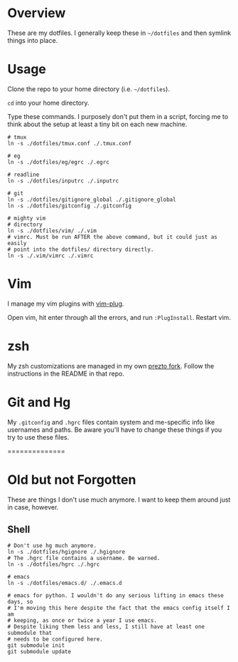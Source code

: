 # Overview

These are my dotfiles. I generally keep these in `~/dotfiles` and then symlink
things into place.

# Usage

Clone the repo to your home directory (i.e. `~/dotfiles`).

`cd` into your home directory.

Type these commands. I purposely don't put them in a script, forcing me to
think about the setup at least a tiny bit on each new machine.

```shell
# tmux
ln -s ./dotfiles/tmux.conf ./.tmux.conf

# eg
ln -s ./dotfiles/eg/egrc ./.egrc

# readline
ln -s ./dotfiles/inputrc ./.inputrc

# git
ln -s ./dotfiles/gitignore_global ./.gitignore_global
ln -s ./dotfiles/gitconfig ./.gitconfig

# mighty vim
# directory
ln -s ./dotfiles/vim/ ./.vim
# vimrc. Must be run AFTER the above command, but it could just as easily
# point into the dotfiles/ directory directly.
ln -s ./.vim/vimrc ./.vimrc

```

# Vim

I manage my vim plugins with [vim-plug](https://github.com/junegunn/vim-plug).

Open vim, hit enter through all the errors, and run `:PlugInstall`. Restart
vim.


# zsh

My zsh customizations are managed in my own
[prezto fork](https://github.com/srsudar/prezto). Follow the instructions in
the README in that repo.


# Git and Hg

My `.gitconfig` and `.hgrc` files contain system and me-specific info like
usernames and paths. Be aware you'll have to change these things if you try to
use these files.

==============
# Old but not Forgotten

These are things I don't use much anymore. I want to keep them around just in
case, however.

## Shell
```
# Don't use hg much anymore.
ln -s ./dotfiles/hgignore ./.hgignore
# The .hgrc file contains a username. Be warned.
ln -s ./dotfiles/hgrc ./.hgrc

# emacs
ln -s ./dotfiles/emacs.d/ ./.emacs.d 

# emacs for python. I wouldn't do any serious lifting in emacs these days, so
# I'm moving this here despite the fact that the emacs config itself I am
# keeping, as once or twice a year I use emacs.
# Despite liking them less and less, I still have at least one submodule that
# needs to be configured here.
git submodule init
git submodule update
```

